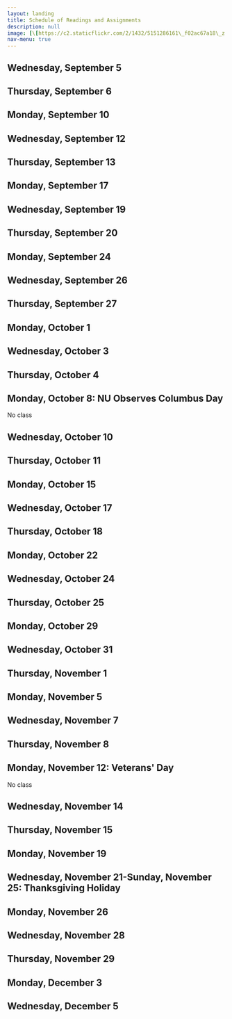 ```yaml
---
layout: landing
title: Schedule of Readings and Assignments
description: null
image: [\[https://c2.staticflickr.com/2/1432/5151286161\_f02ac67a18\_z.jpg]][1]
nav-menu: true
---
```


## Wednesday, September 5

## Thursday, September 6

## Monday, September 10

## Wednesday, September 12

## Thursday, September 13

## Monday, September 17

## Wednesday, September 19

## Thursday, September 20

## Monday, September 24

## Wednesday, September 26

## Thursday, September 27

## Monday, October 1

## Wednesday, October 3

## Thursday, October 4

## Monday, October 8: NU Observes Columbus Day

No class

## Wednesday, October 10

## Thursday, October 11

## Monday, October 15

## Wednesday, October 17

## Thursday, October 18

## Monday, October 22

## Wednesday, October 24

## Thursday, October 25

## Monday, October 29

## Wednesday, October 31

## Thursday, November 1

## Monday, November 5

## Wednesday, November 7

## Thursday, November 8

## Monday, November 12: Veterans' Day

No class

## Wednesday, November 14

## Thursday, November 15

## Monday, November 19

## Wednesday, November 21-Sunday, November 25: Thanksgiving Holiday

## Monday, November 26

## Wednesday, November 28

## Thursday, November 29

## Monday, December 3

## Wednesday, December 5

[1]:	https://c1.staticflickr.com/1/295/32004918513_48fc6589d4_c.jpg